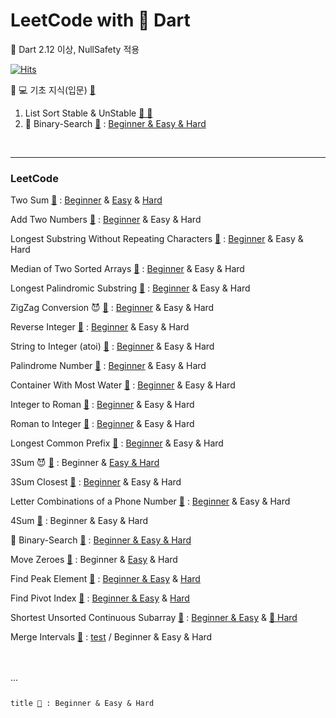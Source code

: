 # LeetCode with 🎯 Dart

🎯 Dart 2.12 이상, NullSafety 적용

[![Hits](https://hits.seeyoufarm.com/api/count/incr/badge.svg?url=https%3A%2F%2Fgithub.com%2Fdoyle-flutter/LeetCodeWithDart&count_bg=%2379C83D&title_bg=%23555555&icon=&icon_color=%23E7E7E7&title=hits&edge_flat=false)](https://hits.seeyoufarm.com)

💪 💻 기초 지식(입문) [🔗](https://github.com/doyle-flutter/LeetCodeWithDart/tree/main/00Study)
01. List Sort Stable & UnStable [🔗 🎯](https://github.com/doyle-flutter/LeetCodeWithDart/blob/main/00Study/01.ListSortStableUnStable/main.dart)
02. 📌 Binary-Search [🔗](https://leetcode.com/problems/binary-search/) : 
[Beginner & Easy & Hard](https://github.com/doyle-flutter/LeetCodeWithDart/blob/main/704Binary_Search/main.dart)

<br/>

-----

### LeetCode

Two Sum [🔗](https://leetcode.com/problems/two-sum/) : 
[Beginner](https://github.com/doyle-flutter/LeetCodeWithDart/blob/main/01TwoSum/beginner/main.dart)
& [Easy](https://github.com/doyle-flutter/LeetCodeWithDart/blob/main/01TwoSum/easy/main.dart) 
& [Hard](https://github.com/doyle-flutter/LeetCodeWithDart/blob/main/01TwoSum/hard/main.dart)

Add Two Numbers [🔗](https://leetcode.com/problems/add-two-numbers/) : 
[Beginner](https://github.com/doyle-flutter/LeetCodeWithDart/blob/main/02AddTwoNumbers/beginner/main.dart)
& Easy 
& Hard

Longest Substring Without Repeating Characters [🔗](https://leetcode.com/problems/longest-substring-without-repeating-characters/) : 
[Beginner](https://github.com/doyle-flutter/LeetCodeWithDart/blob/main/03LongestSubstringWithoutRepeatingCharacters/beginner/main.dart)
& Easy
& Hard

Median of Two Sorted Arrays [🔗](https://leetcode.com/problems/median-of-two-sorted-arrays/) : 
[Beginner](https://github.com/doyle-flutter/LeetCodeWithDart/blob/main/04MedianofTwoSortedArrays/beginner/main.dart)
& Easy
& Hard

Longest Palindromic Substring [🔗](https://leetcode.com/problems/longest-palindromic-substring/) : 
[Beginner](https://github.com/doyle-flutter/LeetCodeWithDart/blob/main/05LongestPalindromicSubstring/beginner/main.dart)
& Easy
& Hard

ZigZag Conversion 😈 [🔗](https://leetcode.com/problems/zigzag-conversion/) : 
[Beginner](https://github.com/doyle-flutter/LeetCodeWithDart/blob/main/06ZigZagConversion/beginner/main.dart)
& Easy
& Hard

Reverse Integer [🔗](https://leetcode.com/problems/reverse-integer/) : 
[Beginner](https://github.com/doyle-flutter/LeetCodeWithDart/blob/main/07ReverseInteger/B/main.dart)
& Easy
& Hard

String to Integer (atoi) [🔗](https://leetcode.com/problems/string-to-integer-atoi/) : 
[Beginner](https://github.com/doyle-flutter/LeetCodeWithDart/blob/main/08StringtoInteger(atoi)/B/main.dart)
& Easy
& Hard

Palindrome Number [🔗](https://leetcode.com/problems/palindrome-number/) : 
[Beginner](https://github.com/doyle-flutter/LeetCodeWithDart/blob/main/09PalindromeNumber/B/main.dart)
& Easy
& Hard

Container With Most Water [🔗](https://leetcode.com/problems/container-with-most-water/) : 
[Beginner](https://github.com/doyle-flutter/LeetCodeWithDart/blob/main/11ContainerWithMostWater/B/main.dart)
& Easy
& Hard

Integer to Roman [🔗](https://leetcode.com/problems/integer-to-roman/) : 
[Beginner](https://github.com/doyle-flutter/LeetCodeWithDart/blob/main/12IntegertoRoman/B/main.dart)
& Easy
& Hard

Roman to Integer [🔗](https://leetcode.com/problems/roman-to-integer/) : 
[Beginner](https://github.com/doyle-flutter/LeetCodeWithDart/blob/main/13RomantoInteger/B/main.dart)
& Easy
& Hard

Longest Common Prefix [🔗](https://leetcode.com/problems/longest-common-prefix/) : 
[Beginner](https://github.com/doyle-flutter/LeetCodeWithDart/blob/main/14LongestCommonPrefix/B/main.dart)
& Easy
& Hard

3Sum 😈 [🔗](https://leetcode.com/problems/3sum/) : 
Beginner
& [Easy & Hard](https://github.com/doyle-flutter/LeetCodeWithDart/blob/main/15_3Sum/EnH/main.dart)

3Sum Closest [🔗](https://leetcode.com/problems/3sum-closest/) : 
[Beginner](https://github.com/doyle-flutter/LeetCodeWithDart/blob/main/16_3SumClosest/B/main.dart)
& Easy
& Hard

Letter Combinations of a Phone Number [🔗](https://leetcode.com/problems/letter-combinations-of-a-phone-number/) : 
[Beginner](https://github.com/doyle-flutter/LeetCodeWithDart/blob/main/17LetterCombinationsOfAPhoneNumber/B/main.dart)
& Easy
& Hard

4Sum [🔗](https://leetcode.com/problems/4sum/) : 
Beginner
& Easy
& Hard

📌 Binary-Search [🔗](https://leetcode.com/problems/binary-search/) : 
[Beginner & Easy & Hard](https://github.com/doyle-flutter/LeetCodeWithDart/blob/main/704Binary_Search/main.dart)

Move Zeroes [🔗](https://leetcode.com/problems/move-zeroes/) : 
Beginner
& [Easy](https://github.com/doyle-flutter/LeetCodeWithDart/blob/main/283Move%20Zeroes/E/main.dart)
& Hard

Find Peak Element [🔗](https://leetcode.com/problems/find-peak-element/) : 
[Beginner & Easy](https://github.com/doyle-flutter/LeetCodeWithDart/blob/main/162FindPeakElement/E/main.dart)
& [Hard](https://github.com/doyle-flutter/LeetCodeWithDart/blob/main/162FindPeakElement/H/main.dart)

Find Pivot Index [🔗](https://leetcode.com/problems/find-pivot-index/) : 
[Beginner & Easy](https://github.com/doyle-flutter/LeetCodeWithDart/blob/main/724FindPivotIndex/B/main.dart)
& [Hard](https://github.com/doyle-flutter/LeetCodeWithDart/blob/main/724FindPivotIndex/H/main.dart)

Shortest Unsorted Continuous Subarray [🔗](https://leetcode.com/problems/shortest-unsorted-continuous-subarray/) : 
[Beginner & Easy](https://github.com/doyle-flutter/LeetCodeWithDart/blob/main/581ShortestUnsortedContinuousSubarray/BnE/main.dart)
& [📌 Hard](https://github.com/doyle-flutter/LeetCodeWithDart/blob/main/581ShortestUnsortedContinuousSubarray/H/main.dart)

Merge Intervals [🔗](https://leetcode.com/problems/merge-intervals/) : 
[test](https://github.com/doyle-flutter/LeetCodeWithDart/blob/main/56MergeIntervals/test00/main.dart) / Beginner
& Easy
& Hard

<br/>
<br/>
... 

<code>
  
title [🔗]() : 
Beginner
& Easy
& Hard
  
</code>
